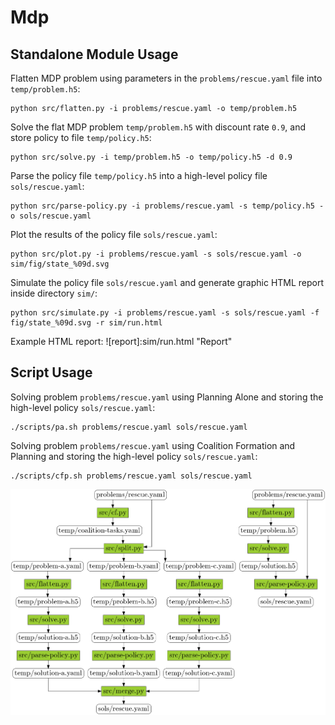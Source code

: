 # Mdp

## Standalone Module Usage


Flatten MDP problem using parameters in the ```problems/rescue.yaml``` file into  ```temp/problem.h5```:
```
python src/flatten.py -i problems/rescue.yaml -o temp/problem.h5
```

Solve the flat MDP problem ```temp/problem.h5``` with discount rate ```0.9```, and store policy to file ```temp/policy.h5```:
```
python src/solve.py -i temp/problem.h5 -o temp/policy.h5 -d 0.9
```

Parse the policy file ```temp/policy.h5``` into a high-level policy file ```sols/rescue.yaml```:
```
python src/parse-policy.py -i problems/rescue.yaml -s temp/policy.h5 -o sols/rescue.yaml
```

Plot the results of the policy file ```sols/rescue.yaml```:
```
python src/plot.py -i problems/rescue.yaml -s sols/rescue.yaml -o sim/fig/state_%09d.svg
```

Simulate the policy file ```sols/rescue.yaml``` and generate graphic HTML report inside directory ```sim/```:
```
python src/simulate.py -i problems/rescue.yaml -s sols/rescue.yaml -f fig/state_%09d.svg -r sim/run.html
```

Example HTML report: 
![report]:sim/run.html "Report"

## Script Usage

Solving problem ```problems/rescue.yaml``` using Planning Alone and storing the high-level policy ```sols/rescue.yaml```:
```
./scripts/pa.sh problems/rescue.yaml sols/rescue.yaml
```

Solving problem ```problems/rescue.yaml``` using Coalition Formation and Planning and storing the high-level policy ```sols/rescue.yaml```:
```
./scripts/cfp.sh problems/rescue.yaml sols/rescue.yaml
```

![pipeline](cfp-complete.dot.png?raw=true "Data Flow")
